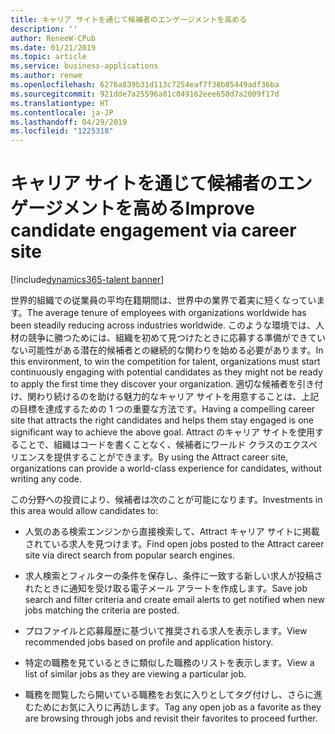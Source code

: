 ```yaml
---
title: キャリア サイトを通じて候補者のエンゲージメントを高める
description: ''
author: ReneeW-CPub
ms.date: 01/21/2019
ms.topic: article
ms.service: business-applications
ms.author: renwe
ms.openlocfilehash: 6276a839b31d113c7254eaf7f38b05449adf36ba
ms.sourcegitcommit: 921dde7a25596a81c049162eee650d7a2009f17d
ms.translationtype: HT
ms.contentlocale: ja-JP
ms.lasthandoff: 04/29/2019
ms.locfileid: "1225318"
---
```

#  <a name="improve-candidate-engagement-via-career-site"></a><span data-ttu-id="c066f-102">キャリア サイトを通じて候補者のエンゲージメントを高める</span><span class="sxs-lookup"><span data-stu-id="c066f-102">Improve candidate engagement via career site</span></span> 
[!include[dynamics365-talent banner](../../includes/dynamics365-talent.md)]





<span data-ttu-id="c066f-103">世界的組織での従業員の平均在籍期間は、世界中の業界で着実に短くなっています。</span><span class="sxs-lookup"><span data-stu-id="c066f-103">The average tenure of employees with organizations worldwide has been steadily reducing across industries worldwide.</span></span> <span data-ttu-id="c066f-104">このような環境では、人材の競争に勝つためには、組織を初めて見つけたときに応募する準備ができていない可能性がある潜在的候補者との継続的な関わりを始める必要があります。</span><span class="sxs-lookup"><span data-stu-id="c066f-104">In this environment, to win the competition for talent, organizations must start continuously engaging with potential candidates as they might not be ready to apply the first time they discover your organization.</span></span> <span data-ttu-id="c066f-105">適切な候補者を引き付け、関わり続けるのを助ける魅力的なキャリア サイトを用意することは、上記の目標を達成するための 1 つの重要な方法です。</span><span class="sxs-lookup"><span data-stu-id="c066f-105">Having a compelling career site that attracts the right candidates and helps them stay engaged is one significant way to achieve the above goal.</span></span> <span data-ttu-id="c066f-106">Attract のキャリア サイトを使用することで、組織はコードを書くことなく、候補者にワールド クラスのエクスペリエンスを提供することができます。</span><span class="sxs-lookup"><span data-stu-id="c066f-106">By using the Attract career site, organizations can provide a world-class experience for candidates, without writing any code.</span></span>

<span data-ttu-id="c066f-107">この分野への投資により、候補者は次のことが可能になります。</span><span class="sxs-lookup"><span data-stu-id="c066f-107">Investments in this area would allow candidates to:</span></span>

-   <span data-ttu-id="c066f-108">人気のある検索エンジンから直接検索して、Attract キャリア サイトに掲載されている求人を見つけます。</span><span class="sxs-lookup"><span data-stu-id="c066f-108">Find open jobs posted to the Attract career site via direct search from popular search engines.</span></span>

-   <span data-ttu-id="c066f-109">求人検索とフィルターの条件を保存し、条件に一致する新しい求人が投稿されたときに通知を受け取る電子メール アラートを作成します。</span><span class="sxs-lookup"><span data-stu-id="c066f-109">Save job search and filter criteria and create email alerts to get notified when new jobs matching the criteria are posted.</span></span>

-   <span data-ttu-id="c066f-110">プロファイルと応募履歴に基づいて推奨される求人を表示します。</span><span class="sxs-lookup"><span data-stu-id="c066f-110">View recommended jobs based on profile and application history.</span></span>

-   <span data-ttu-id="c066f-111">特定の職務を見ているときに類似した職務のリストを表示します。</span><span class="sxs-lookup"><span data-stu-id="c066f-111">View a list of similar jobs as they are viewing a particular job.</span></span>

-   <span data-ttu-id="c066f-112">職務を閲覧したら開いている職務をお気に入りとしてタグ付けし、さらに進むためにお気に入りに再訪します。</span><span class="sxs-lookup"><span data-stu-id="c066f-112">Tag any open job as a favorite as they are browsing through jobs and revisit their favorites to proceed further.</span></span>
